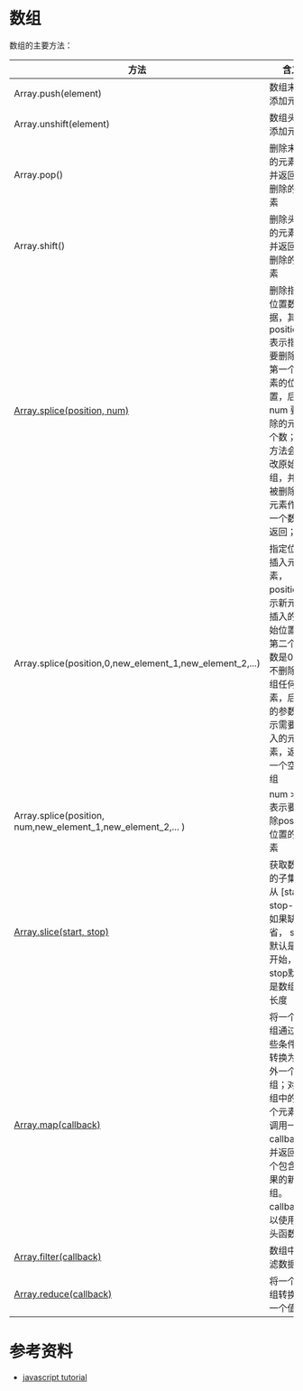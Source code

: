 
# 数组

数组的主要方法：

方法 | 含义
-----|-----
Array.push(element) | 数组末尾添加元素
Array.unshift(element) | 数组头部添加元素
Array.pop() | 删除末尾的元素，并返回被删除的元素
Array.shift() | 删除头部的元素，并返回被删除的元素
[Array.splice(position, num)](https://www.javascripttutorial.net/javascript-array-splice/) | 删除指定位置数据，其中position 表示指定要删除的第一个元素的位置，后面 num 要删除的元素个数；该方法会修改原始数组，并将被删除的元素作为一个数组返回；
Array.splice(position,0,new_element_1,new_element_2,...) | 指定位置插入元素，position表示新元素插入的起始位置，第二个参数是0表示不删除数组任何元素，后面的参数表示需要插入的元素，返回一个空数组
Array.splice(position, num,new_element_1,new_element_2,... ) | num > 0 表示要删除position位置的元素
[Array.slice(start, stop)](https://www.javascripttutorial.net/javascript-array-slice/) | 获取数组的子集，从 [start , stop-1]，如果缺省， start默认是从0开始，stop默认是数组的长度
[Array.map(callback)](https://www.javascripttutorial.net/javascript-array-map/) | 将一个数组通过某些条件，转换为另外一个数组；对数组中的每个元素都调用一个 callback，并返回一个包含结果的新数组。callback可以使用箭头函数
[Array.filter(callback)](https://www.javascripttutorial.net/javascript-array-filter/) | 数组中过滤数据
[Array.reduce(callback)](https://www.javascripttutorial.net/javascript-array-reduce/) | 将一个数组转换为一个值


# 参考资料

- [javascript tutorial](https://www.javascripttutorial.net/)


